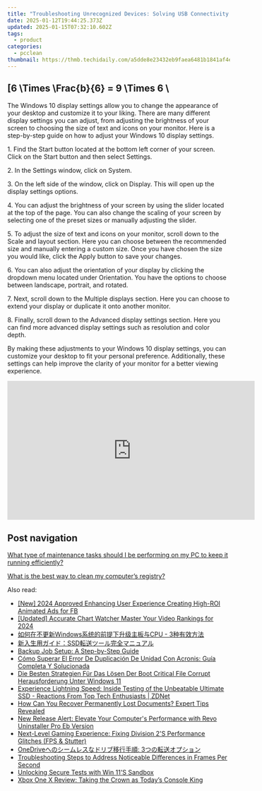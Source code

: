 ```yaml
---
title: "Troubleshooting Unrecognized Devices: Solving USB Connectivity Issues - Insights by YL Computing"
date: 2025-01-12T19:44:25.373Z
updated: 2025-01-15T07:32:10.602Z
tags:
  - product
categories:
  - pcclean
thumbnail: https://thmb.techidaily.com/a5dde8e23432eb9faea6481b1841af4ec33dc75da64317f31b7964d607abcd74.jpg
---
```


## \[6 \Times \Frac{b}{6} = 9 \Times 6 \

The Windows 10 display settings allow you to change the appearance of your desktop and customize it to your liking. There are many different display settings you can adjust, from adjusting the brightness of your screen to choosing the size of text and icons on your monitor. Here is a step-by-step guide on how to adjust your Windows 10 display settings. 

1\. Find the Start button located at the bottom left corner of your screen. Click on the Start button and then select Settings.

2\. In the Settings window, click on System.

3\. On the left side of the window, click on Display. This will open up the display settings options. 

4\. You can adjust the brightness of your screen by using the slider located at the top of the page. You can also change the scaling of your screen by selecting one of the preset sizes or manually adjusting the slider.

5\. To adjust the size of text and icons on your monitor, scroll down to the Scale and layout section. Here you can choose between the recommended size and manually entering a custom size. Once you have chosen the size you would like, click the Apply button to save your changes.

6\. You can also adjust the orientation of your display by clicking the dropdown menu located under Orientation. You have the options to choose between landscape, portrait, and rotated.

7\. Next, scroll down to the Multiple displays section. Here you can choose to extend your display or duplicate it onto another monitor.

8\. Finally, scroll down to the Advanced display settings section. Here you can find more advanced display settings such as resolution and color depth. 

By making these adjustments to your Windows 10 display settings, you can customize your desktop to fit your personal preference. Additionally, these settings can help improve the clarity of your monitor for a better viewing experience.

<!-- affiliate ads begin -->
<iframe width="560" height="315" src="https://www.youtube.com/embed/gSKkJrJ57EA?si=WDOmInPE9EgQa_tB" title="YouTube video player" frameborder="0" allow="accelerometer; autoplay; clipboard-write; encrypted-media; gyroscope; picture-in-picture; web-share" referrerpolicy="strict-origin-when-cross-origin" allowfullscreen></iframe>
<!-- affiliate ads end -->

## Post navigation

[What type of maintenance tasks should I be performing on my PC to keep it running efficiently?](https://tools.techidaily.com/pcclean/products/)

[What is the best way to clean my computer’s registry?](https://tools.techidaily.com/pcclean/products/)

<ins class="adsbygoogle"
     style="display:block"
     data-ad-format="autorelaxed"
     data-ad-client="ca-pub-7571918770474297"
     data-ad-slot="1223367746"></ins>

<ins class="adsbygoogle"
     style="display:block"
     data-ad-client="ca-pub-7571918770474297"
     data-ad-slot="8358498916"
     data-ad-format="auto"
     data-full-width-responsive="true"></ins>

<span class="atpl-alsoreadstyle">Also read:</span>
<div><ul>
<li><a href="https://facebook-videos.techidaily.com/new-2024-approved-enhancing-user-experience-creating-high-roi-animated-ads-for-fb/"><u>[New] 2024 Approved Enhancing User Experience Creating High-ROI Animated Ads for FB</u></a></li>
<li><a href="https://facebook-record-videos.techidaily.com/updated-accurate-chart-watcher-master-your-video-rankings-for-2024/"><u>[Updated] Accurate Chart Watcher Master Your Video Rankings for 2024</u></a></li>
<li><a href="https://discover-amazing.techidaily.com/windowscpu-3/"><u>如何在不更新Windows系统的前提下升级主板与CPU - 3种有效方法</u></a></li>
<li><a href="https://discover-amazing.techidaily.com/1728483691437-ssd/"><u>新入生用ガイド：SSD転送ツール完全マニュアル</u></a></li>
<li><a href="https://discover-amazing.techidaily.com/backup-job-setup-a-step-by-step-guide/"><u>Backup Job Setup: A Step-by-Step Guide</u></a></li>
<li><a href="https://discover-amazing.techidaily.com/como-superar-el-error-de-duplicacion-de-unidad-con-acronis-guia-completa-y-solucionada/"><u>Cómo Superar El Error De Duplicación De Unidad Con Acronis: Guía Completa Y Solucionada</u></a></li>
<li><a href="https://discover-amazing.techidaily.com/die-besten-strategien-fur-das-losen-der-boot-critical-file-corrupt-herausforderung-unter-windows-11/"><u>Die Besten Strategien Für Das Lösen Der Boot Critical File Corrupt Herausforderung Unter Windows 11</u></a></li>
<li><a href="https://hardware-tips.techidaily.com/experience-lightning-speed-inside-testing-of-the-unbeatable-ultimate-ssd-reactions-from-top-tech-enthusiasts-zdnet/"><u>Experience Lightning Speed: Inside Testing of the Unbeatable Ultimate SSD - Reactions From Top Tech Enthusiasts | ZDNet</u></a></li>
<li><a href="https://discover-amazing.techidaily.com/how-can-you-recover-permanently-lost-documents-expert-tips-revealed/"><u>How Can You Recover Permanently Lost Documents? Expert Tips Revealed</u></a></li>
<li><a href="https://win-forum.techidaily.com/new-release-alert-elevate-your-computers-performance-with-revo-uninstaller-pro-eb-version/"><u>New Release Alert: Elevate Your Computer's Performance with Revo Uninstaller Pro Eb Version</u></a></li>
<li><a href="https://win-blog.techidaily.com/next-level-gaming-experience-fixing-division-2s-performance-glitches-fps-and-stutter/"><u>Next-Level Gaming Experience: Fixing Division 2'S Performance Glitches (FPS & Stutter)</u></a></li>
<li><a href="https://discover-amazing.techidaily.com/1728509154807-onedrive-3/"><u>OneDriveへのシームレスなドリブ移行手順: 3つの転送オプション</u></a></li>
<li><a href="https://win-solutions.techidaily.com/troubleshooting-steps-to-address-noticeable-differences-in-frames-per-second/"><u>Troubleshooting Steps to Address Noticeable Differences in Frames Per Second</u></a></li>
<li><a href="https://win11.techidaily.com/unlocking-secure-tests-with-win-11s-sandbox/"><u>Unlocking Secure Tests with Win 11'S Sandbox</u></a></li>
<li><a href="https://buynow-help.techidaily.com/xbox-one-x-review-taking-the-crown-as-todays-console-king/"><u>Xbox One X Review: Taking the Crown as Today’s Console King</u></a></li>
</ul></div>

